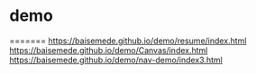 # demo
=======
https://baisemede.github.io/demo/resume/index.html </br>
https://baisemede.github.io/demo/Canvas/index.html </br>
https://baisemede.github.io/demo/nav-demo/index3.html </br>


